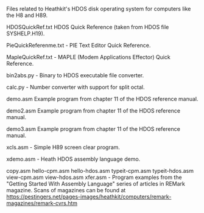 Files related to Heathkit's HDOS disk operating system for computers
like the H8 and H89.

HDOSQuickRef.txt HDOS Quick Reference (taken from HDOS file SYSHELP.H19).

PieQuickReferenme.txt - PIE Text Editor Quick Reference.

MapleQuickRef.txt - MAPLE (Modem Applications Effector) Quick Reference.

bin2abs.py - Binary to HDOS executable file converter.

calc.py - Number converter with support for split octal.

demo.asm Example program from chapter 11 of the HDOS reference manual.

demo2.asm Example program from chapter 11 of the HDOS reference manual.

demo3.asm Example program from chapter 11 of the HDOS reference manual.

xcls.asm - Simple H89 screen clear program.

xdemo.asm - Heath HDOS assembly language demo.

copy.asm hello-cpm.asm hello-hdos.asm typeit-cpm.asm typeit-hdos.asm view-cpm.asm view-hdos.asm xfer.asm - Program examples from the "Getting Started With Assembly Language" series of articles in REMark magazine. Scans of magazines can be found at https://pestingers.net/pages-images/heathkit/computers/remark-magazines/remark-cvrs.htm
